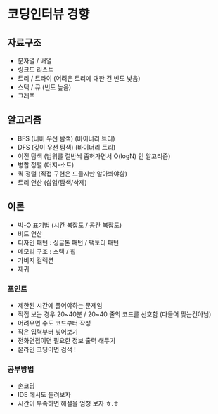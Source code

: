 # 코딩인터뷰 경향

## 자료구조

* 문자열 / 배열
* 링크드 리스트
* 트리 / 트라이 (어려운 트리에 대한 건 빈도 낮음)
* 스택 / 큐 (빈도 높음)
* 그래프

## 알고리즘

* BFS (너비 우선 탐색) (바이너리 트리)
* DFS (깊이 우선 탐색) (바이너리 트리)
* 이진 탐색  (범위를 절반씩 좁혀가면서 O(logN) 인 알고리즘)
* 병합 정렬  (머지-소트)
* 퀵 정렬  (직접 구현은 드물지만 알아봐야함)
* 트리 연산 (삽입/탐색/삭제)

## 이론
* 빅-O 표기법 (시간 복잡도 / 공간 복잡도)
* 비트 연산
* 디자인 패턴 : 싱글톤 패턴 / 팩토리 패턴
* 메모리 구조 : 스택 / 힙
* 가비지 컬렉션
* 재귀

### 포인트
* 제한된 시간에 풀어야하는 문제임
* 직접 보는 경우 20~40분 / 20~40 줄의 코드를 선호함 (다들어 맞는건아님)
* 어려우면 수도 코드부터 작성
* 작은 입력부터 넣어보기
* 전화면접이면 필요한 정보 출력 해두기
* 온라인 코딩이면 검색 ! 

### 공부방법
* 손코딩
* IDE 에서도 돌려보자
* 시간이 부족하면 해설을 엄청 보자 ㅎ.ㅎ
